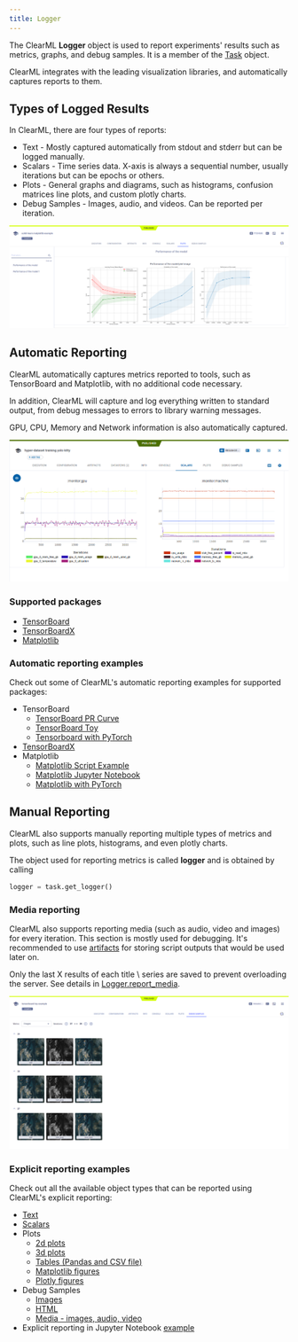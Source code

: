 ```yaml
---
title: Logger
---
```


The ClearML **Logger** object is used to report experiments' results such as metrics, graphs, and debug samples. It is a 
member of the [Task](task.md) object. 

ClearML integrates with the leading visualization libraries, and automatically captures reports to them. 

## Types of Logged Results
In ClearML, there are four types of reports:
- Text - Mostly captured automatically from stdout and stderr but can be logged manually.
- Scalars - Time series data. X-axis is always a sequential number, usually iterations but can be epochs or others.
- Plots - General graphs and diagrams, such as histograms, confusion matrices line plots, and custom plotly charts.
- Debug Samples - Images, audio, and videos. Can be reported per iteration.

![image](../img/fundamentals_logger_results.png)

## Automatic Reporting

ClearML automatically captures metrics reported to tools, such as TensorBoard and Matplotlib, with no additional code
necessary.

In addition, ClearML will capture and log everything written to standard output, from debug messages to errors to 
library warning messages.

GPU, CPU, Memory and Network information is also automatically captured.

![image](../img/fundamentals_logger_cpu_monitoring.png)

### Supported packages
- [TensorBoard](https://www.tensorflow.org/tensorboard)
- [TensorBoardX](https://github.com/lanpa/tensorboardX)
- [Matplotlib](https://matplotlib.org/)

### Automatic reporting examples
Check out some of ClearML's automatic reporting examples for supported packages:
* TensorBoard
  * [TensorBoard PR Curve](../guides/frameworks/tensorflow/tensorboard_pr_curve.md)
  * [TensorBoard Toy](../guides/frameworks/tensorflow/tensorboard_toy.md)
  * [Tensorboard with PyTorch](../guides/frameworks/pytorch/pytorch_tensorboard.md)
* [TensorBoardX](../guides/frameworks/tensorboardx/tensorboardx.md) 
* Matplotlib 
  * [Matplotlib Script Example](../guides/frameworks/matplotlib/matplotlib_example.md) 
  * [Matplotlib Jupyter Notebook](../guides/frameworks/matplotlib/allegro_clearml_matplotlib_example.md)
  * [Matplotlib with PyTorch](../guides/frameworks/pytorch/pytorch_matplotlib.md) 



## Manual Reporting

ClearML also supports manually reporting multiple types of metrics and plots, such as line plots, histograms, and even plotly 
charts.


The object used for reporting metrics is called **logger** and is obtained by calling

```python
logger = task.get_logger()
```

### Media reporting

ClearML also supports reporting media (such as audio, video and images) for every iteration.
This section is mostly used for debugging. It's recommended to use [artifacts](artifacts.md#artifacts) for storing script 
outputs that would be used later on.

Only the last X results of each title \ series are saved to prevent overloading the server.
See details in [Logger.report_media](../references/sdk/logger.md#report_media). 

![image](../img/fundamentals_logger_reported_images.png)

### Explicit reporting examples

Check out all the available object types that can be reported using ClearML's explicit reporting:
- [Text](../guides/reporting/text_reporting.md) 
- [Scalars](../guides/reporting/scalar_reporting.md)
- Plots 
    - [2d plots](../guides/reporting/scatter_hist_confusion_mat_reporting.md)
    - [3d plots](../guides/reporting/3d_plots_reporting.md)
    - [Tables (Pandas and CSV file)](../guides/reporting/pandas_reporting.md)
    - [Matplotlib figures](../guides/reporting/manual_matplotlib_reporting.md)
    - [Plotly figures](../guides/reporting/plotly_reporting.md)
- Debug Samples
    - [Images](../guides/reporting/image_reporting.md)
    - [HTML](../guides/reporting/html_reporting.md)
    - [Media - images, audio, video](../guides/reporting/media_reporting.md)
- Explicit reporting in Jupyter Notebook [example](../guides/reporting/clearml_logging_example.md)
